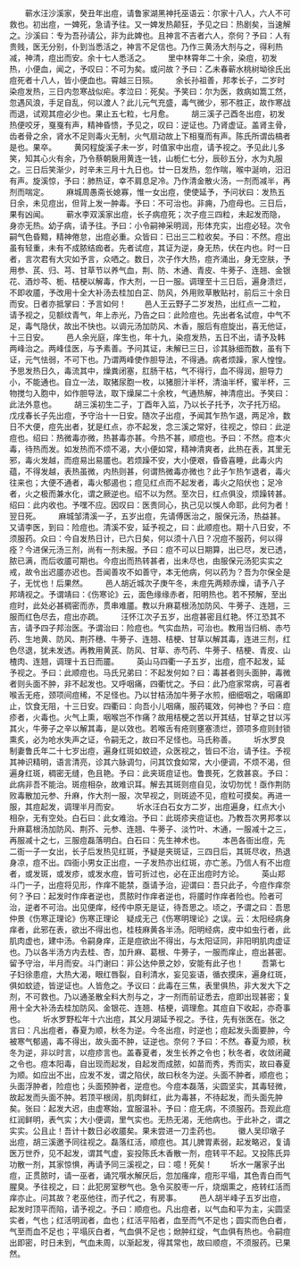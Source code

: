 <!-- { "loadSidebar": true } -->
　　蕲水汪沙溪家，癸丑年出痘，请鲁家湖黑神托巫语云：尔家十八人，六人不可救也。初出痘，一婢死，急请予往。又一婢发热颠狂，予见之曰：热剧矣，当速解之。沙溪曰：专为吾孙请公，非为此婢也。且神言不吉者六人，奈何？予曰：人有贵贱，医无分别，仆到当悉活之，神言不足信也。乃作三黄汤大剂与之，得利热减，神清，痘出而安。余十七人悉活之。
　　里中林霄年二十余，染痘，初发热，小便血，闻之，予叹曰：不可为矣。或问故？予曰：乙未春蕲水桃树坳徐氏出痘死者十八人，皆小便血也。霄越三日殒。
　　余长孙祖善，邦孝长子，二岁时染痘发热，三日内忽寒战似疟。孝泣曰：死矣。予笑曰：尔为医，救病如篙工然，忽遇风浪，手足自乱，何以渡人？此儿元气充盛，毒气微少，邪不胜正，故作寒战而退，试观其痘必少也。果止五七粒，七月愈。
　　胡三溪子己酉冬出痘，初发热便咬牙，戛戛有声，精神昏愦，予见之，叹曰：逆证也。乃肾虚证。盖肾主骨，齿者骨之余，肾水不足则毒火无制，火气扇动故上下相戛而有声。陈氏所谓齿槁者是也。果卒。
　　黄冈程旋溪子未一岁，时值家中出痘，请予视之。予见此儿多笑，知其心火有余，乃令蔡朝扆用黄连一钱，山栀仁七分，辰砂五分，水为丸服之。三日后笑渐少，时辛未三月十九日也。廿一日发热，忽作喘，喉中涎响，汨汨有声。旋溪惊，予曰：肺热证，幸不肩息足冷。乃作清金散火汤，一剂而减半，再剂而喘定。
　　麻城周愚斋长媳寡，惟一女出痘，使使延予，予问状曰：发热五日余，未见痘出，但背上发一肿毒。予曰：不可治也。非痈，乃痘母也。三日后，果有凶闻。
　　蕲水李双溪家出痘，长子病痘死；次子痘三四粒，未起发而隐，身亦无热。幼子病，请予往。予曰：小令嗣神采明润，形体充实，出痘必轻。次令嗣气色昏黯，精神倦怠，出痘必重。众皆曰：已出三二粒收矣。予曰：不然。痘出虽有轻重，未有不成脓结痂者。先者试痘，其证为逆，身无热，伏在内也。时一日者，言次君有大灾如予言，众哂之。数日，次子作大热，痘齐涌出，身无空肤，予用参、芪、归、芎、甘草节以养气血，荆、防、木通、青皮、牛蒡子、连翘、金银花、酒炒芩、栀、桔梗以解毒，作大剂，一日一服。调理至十三日后，遍身溃烂，不即收靥，予改用十全大补汤去桂加白芷、防风，外用败草散贴衬，前后三十余日而安。日者亦抵掌曰：予言如何！
　　邑人王云野子二岁发热，出红点一二粒，请予视之，见额纹青气，年上赤光，乃告之曰：此险痘也。先出者名试痘，中气不足，毒气隐伏，故出不快也。以调元汤加防风、木香，服后有痘旋出，喜无他证，十三日安。
　　邑人余光庭，庠生也，年十九，染痘发热，五日不出，请予及韩两峰治之。两峰佳医，与予素善。予问其证，未解已三日，诊其脉细而数，虽有下证，元气怯弱，不可下也。乃谓两峰使作胆导法，不得通。病者烦躁，家人惶惶。予思发热日久，毒流其中，燥粪闭塞，肛肠干枯，气不得行，血不得润，胆导力小，不能通也。自立一法，取猪尿胞一枚，以猪胆汁半杯，清油半杯，蜜半杯，三物搅匀入胞中，如作胆导法，取下燥屎二十余枚，气通热解，神清痘出。予笑曰：此法外意也。
　　胡三溪初生二子，丁酉年入监，乃以长子托予，次子托万绍。戊戌春长子先出痘，予守治十一日安。随次子出痘，予闻其乍热乍退，两足冷，数日不大便，痘先出者，犹是红点，亦不起发，念三溪之常好，往视之，惊曰：此逆痘也。绍曰：热微毒亦微，热甚毒亦甚。今热不甚，顺痘也。予曰：不然。痘本火毒，待热而发。如发热而不烦不渴，大小便如常，精神清爽者，此热在表，其里无邪，毒火发越，而痘易出易靥也。若烦躁不安，大小便艰，昏昏喜睡，此毒火内蕴，不得发越，表热虽微，内热则甚，何谓热微毒亦微也？此子乍热乍退者，毒火往来也；大便不通者，毒火郁遏也；痘见红点而不起发者，毒火之陷伏也；足冷者，火之极而兼水化，谓之厥逆也。绍不以为然。至次日，红点俱没，烦躁转甚。绍曰：此内收也。予嘿不应。因叹曰：医贵同心，执己见以悞人命耶，此何为者！翌日死。
　　麻城邹清溪一子，五岁出痘，先请傅医治之，服保元汤，热益甚。又请李医，到曰：险痘也。清溪不安，延予视之，曰：此顺痘也。期十八日安，不须服药。众曰：今自发热日计，已六日矣，何以须十八日？况痘不服药，何以得痊？今进保元汤三剂，尚有一剂未服。予曰：痘不可以日期算，出已尽，发已透，脓已满，而后收靥可期也。今痘出而热转甚者，出未尽也，由服保元汤犯实实之戒，故令出迟靥亦迟也。吾闻善攻不如善守，本无他病，何以药为？吾为尔保全是子，无忧也！后果然。
　　邑人胡近城次子庚午冬，未痘先两颊赤燥，请予八子邦靖视之。予谓靖曰：《伤寒论》云，面色缘缘赤者，阳明热也。若不预解，至出痘时，此处必甚稠密而赤，贯串难靥。教以升麻葛根汤加防风、牛蒡子、连翘，三服而红色尽去，痘出亦疏。
　　汪怀江次子五岁，出痘甚密且红艳。怀江恐其不吉，请予四子邦治医。予谓治曰：险痘也。气实血热，可治也。教用当归梢、赤芍药、生地黄、防风、荆芥穗、牛蒡子、连翘、桔梗、甘草以解其毒，连进三剂，红色尽退，犹未发透。再教用黄芪、防风、甘草、赤芍药、牛蒡子、桔梗、青皮、山楂肉、连翘，调理十五日而靥。
　　英山马四衢一子五岁，出痘，痘不起发，延予视之。予曰：此顺痘也。马氏兄弟曰：不起发何如？曰：毒甚者则头面肿，毒微者则头面不肿，非不起发也。又呼咽痛，四衢忧之。予曰：此乃痘家常病，可喜者喉舌无疮，颈项间痘稀，不足怪也。乃以甘桔汤加牛蒡子水煎，细细咽之，咽痛即止，饮食无阻，十三日安。四衢曰：向吾小儿咽痛，服药辄效，何神也？予曰：痘疹者，火毒也。火气上熏，咽喉岂不作痛？故用桔梗之苦以开其结，甘草之甘以泻其火，牛蒡子之辛以解其毒，是以效也。若喉舌有疮则壅塞溃烂，颈项多痘则封锁熏炙，必为呛水失声之证，令嗣无之，故曰不足怪也。马氏称善。
　　圻水罗良制妻鲁氏年二十七岁出痘，遍身红斑如蚊迹，众医视之，皆曰不治，请予往。予视其神识精明，语言清亮，诊其六脉调匀，问其饮食如常，大小便调，不烦不渴，但遍身红斑，稠密无缝，色且艳。予曰：此夹斑痘证也。鲁畏死，乞救甚哀。予曰：此病非吾不能治。斑痘相杂，故难识耳。解去其斑则痘自见，汝切勿忧！亟作荆防败毒散加元参、升麻，作大剂一服，次早视之，则斑迹不见，痘粒可摸矣。再进一服，其痘起发，调理半月而安。
　　圻水汪白石女方二岁，出痘遍身，红点大小相杂，无有空处。白石曰：此女难治。予曰：此斑疹夹痘证也。乃教吾次男邦孝以升麻葛根汤加防风、荆芥、元参、连翘、牛蒡子、淡竹叶、木通，一服减十之三，再服减十之七，三服痘磊落明白。白石曰：先生神术也。
　　本邑各衙出痘，先二衙一子一女出，长子后发热见红斑，予疑是夹斑证，三四日后，其斑尽收，热退身凉，痘不出。四衙小男女正出痘，一子发热亦出红斑，亦亡恙。乃信人有不出痘者，或发斑，或发疹，或发水痘，皆可折过也，必在正出痘时方论。
　　英山郑斗门一子，出痘将见形，作痒不能禁，亟请予治，迎谓曰：吾只此子，今痘作痒奈何？予曰：起发时作痒者逆也，贯脓时作痒者逆也，将靥时作痒者险也。险者可治，逆者不可治。出见便痒，经传中原无是证，待吾思之。顷之，予谓之曰：吾思仲景《伤寒正理论》伤寒正理论　疑成无己《伤寒明理论》之误。云：太阳经病身痒者，此邪在表，欲出不得出也，桂枝麻黄各半汤。阳明经病，皮中如虫行者，此肌肉虚也，建中汤。令嗣身痒，正是痘欲出不得出，与太阳证同，非阳明肌肉虚证也。乃以各半汤方内去桂、杏，加升麻、葛根、牛蒡子，一服而痒止，痘出甚密。留予守治，半月而安。斗门谢曰：非公达仲景之妙，安能有此子也！
　　吾第七子妇徐患痘，大热大渴，眼红唇裂，自利清水，妄见妄语，循衣摸床，遍身红斑，俱如蚊迹，皆逆证也。人皆危之。予议曰：此毒在三焦，表里俱热，非大发大下之剂，不可救也。乃以通圣散全料大剂与之，才一剂而前证悉去，痘即出现甚密；复用十全大补汤去桂加防风、金银花、连翘、桔梗，调理愈。其痘自下收起，亦奇事也。
　　圻水罗野松年十六出痘，其父月湖延予视之。予往，先有张医在。张之言曰：凡出痘者，春夏为顺，秋冬为逆。今冬出痘，时逆也；痘起发头面要肿，今被寒气郁遏，毒不得出，故头面不肿，证逆也。奈何？予曰：不然。春夏为顺，秋冬为逆，非以时言，以痘疹言也。盖春夏者，发生长养之令也；秋冬者，收敛闭藏之令也。痘本阳毒，自出现而起发，自起发而成脓，如苗而秀，秀而实，故曰春夏为顺。如应出不出，应发不发，谓之陷伏，故曰秋冬为逆。头面不肿者，顺痘也；头面浮肿者，险痘也；头面预肿者，逆痘也。今痘本磊落，尖圆坚实，其毒轻微，故起发而头面不肿。若顶平根阔，肌肉鲜红，此为毒甚，不待起发，而头面先肿矣。张曰：起发大迟，由虚寒始，宜服温补。予曰：痘无病，不须服药。吾观此痘红润鲜明，表气实；大小便调，里气实也。无热无渴，无他病也。于此补之，谓之实实。公且止！吾计十数日必收靥矣。果未尝进一刀圭药也。
　　徽人吴印墩子出痘，胡三溪邀予同往视之。磊落红活，顺痘也。其儿脾胃素弱，起发略迟，复请医万世乔，见不起发，谓其气虚，妄投陈氏木香散一剂，痘转平不起。又投陈氏异功散一剂，其家惊惧，再请予同三溪视之，曰：噫！死矣！
　　圻水一屠家子出痘，正贯脓时，请一巫者，诵咒噀水解厌后，忽加瘙痒，痘形平塌，其色青白而气腥臭。予往视之，曰：此犯房室秽气也。急令买胶枣一斤，烧烟熏之，疮转红活而痒亦止。问其故？老巫他往，而子代之，有房事。
　　邑人胡半峰子五岁出痘，起发时顶平而陷，请予视之。予曰：顺痘也。凡出痘者，以气血和平为主，尖圆坚实者，气也；红活明润者，血也；红活平陷者，血至而气不足也；圆实而色白者，气至而血不足也；平塌灰白者，气血俱不足也；焮肿红绽，气血俱有热也。令嗣痘出即密，时日未到，气血未周，以渐起发，得其常也，故曰顺痘，不须服药。已果然。
